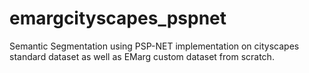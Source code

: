 # emargcityscapes_pspnet
Semantic Segmentation using PSP-NET implementation on cityscapes standard dataset as well as EMarg custom dataset from scratch.
